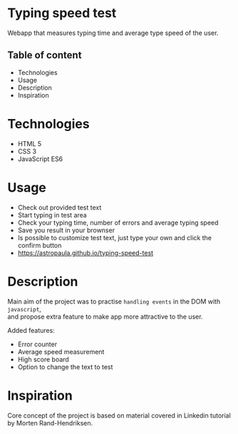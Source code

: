 # Typing speed test
Webapp that measures typing time and average type speed of the user.

## Table of content
* Technologies
* Usage
* Description
* Inspiration

# Technologies
* HTML 5
* CSS 3
* JavaScript ES6

# Usage

* Check out provided test text
* Start typing in test area
* Check your typing time, number of errors and average typing speed
* Save you result in your brownser
* Is possible to customize test text, just type your own and click the confirm button
* https://astropaula.github.io/typing-speed-test

# Description

Main aim of the project was to practise `handling events` in the DOM with `javascript`, <br>
and propose extra feature to make app more attractive to the user.

Added features:
* Error counter
* Average speed measurement
* High score board
* Option to change the text to test

# Inspiration

Core concept of the project is based on material covered in Linkedin tutorial by Morten Rand-Hendriksen.





